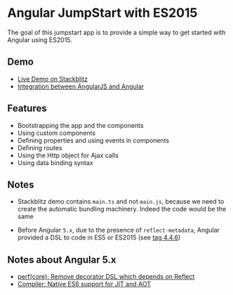 # Angular JumpStart with ES2015

The goal of this jumpstart app is to provide a simple way to get started with
Angular using ES2015.

## Demo

- [Live Demo on Stackblitz](https://stackblitz.com/github/albertosantini/angular-es2015-jumpstart)
- [Integration between AngularJS and Angular](https://stackblitz.com/edit/ngupgradelite-playground)

## Features

- Bootstrapping the app and the components
- Using custom components
- Defining properties and using events in components
- Defining routes
- Using the Http object for Ajax calls
- Using data binding syntax

## Notes

- Stackblitz demo contains `main.ts` and not `main.js`, because we need to 
create the automatic bundling machinery. Indeed the code would be the same

- Before Angular `5.x`, due to the presence of `reflect-metadata`, Angular 
provided a DSL to code in ES5 or ES2015 (see [tag 4.4.6](https://github.com/albertosantini/angular2-es5-jumpstart/tree/4.4.6))

## Notes about Angular 5.x

- [perf(core): Remove decorator DSL which depends on Reflect](https://github.com/angular/angular/commit/cac130eff9b9cb608f2308ae40c42c9cd1850c4d#diff-635fe23be5795132e3385c8f4899dc3a)
- [Compiler: Native ES6 support for JIT and AOT](https://github.com/angular/angular/issues/15127)
